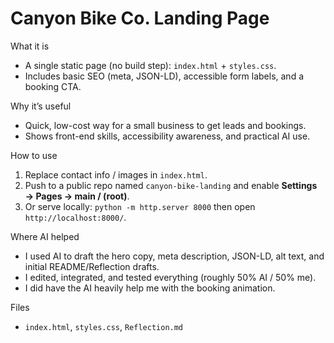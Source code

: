 # Canyon Bike Co. Landing Page


What it is
- A single static page (no build step): `index.html` + `styles.css`.
- Includes basic SEO (meta, JSON-LD), accessible form labels, and a booking CTA.

Why it’s useful
- Quick, low-cost way for a small business to get leads and bookings.
- Shows front-end skills, accessibility awareness, and practical AI use.

How to use
1. Replace contact info / images in `index.html`.
2. Push to a public repo named `canyon-bike-landing` and enable **Settings → Pages → main / (root)**.
3. Or serve locally: `python -m http.server 8000` then open `http://localhost:8000/`.

Where AI helped
- I used AI to draft the hero copy, meta description, JSON-LD, alt text, and initial README/Reflection drafts.  
- I edited, integrated, and tested everything (roughly 50% AI / 50% me).
- I did have the AI heavily help me with the booking animation.

Files
- `index.html`, `styles.css`, `Reflection.md`


